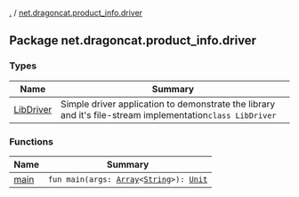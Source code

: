 [.](../index.md) / [net.dragoncat.product_info.driver](./index.md)

## Package net.dragoncat.product_info.driver

### Types

| Name | Summary |
|---|---|
| [LibDriver](-lib-driver/index.md) | Simple driver application to demonstrate the library and it's file-stream implementation`class LibDriver` |

### Functions

| Name | Summary |
|---|---|
| [main](main.md) | `fun main(args: `[`Array`](https://kotlinlang.org/api/latest/jvm/stdlib/kotlin/-array/index.html)`<`[`String`](https://kotlinlang.org/api/latest/jvm/stdlib/kotlin/-string/index.html)`>): `[`Unit`](https://kotlinlang.org/api/latest/jvm/stdlib/kotlin/-unit/index.html) |
